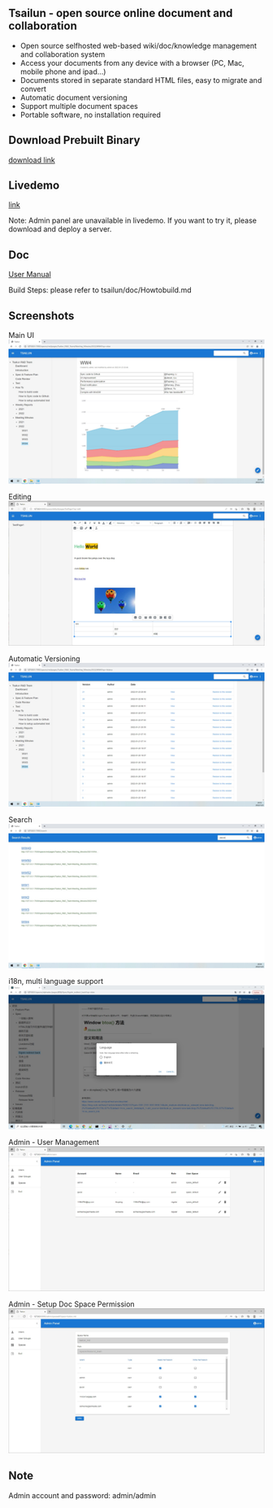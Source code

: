 ## Tsailun - open source online document and collaboration

- Open source selfhosted web-based wiki/doc/knowledge management and collaboration system
- Access your documents from any device with a browser (PC, Mac, mobile phone and ipad...)
- Documents stored in separate standard HTML files, easy to migrate and convert
- Automatic document versioning
- Support multiple document spaces
- Portable software, no installation required

## Download Prebuilt Binary
[download link](https://github.com/lisupeng/tsailunreleases)

## Livedemo
[link](http://tsailun.com.cn/demo)

Note: Admin panel are unavailable in livedemo.
If you want to try it, please download and deploy a server.

## Doc

[User Manual](http://tsailun.com.cn/spaces/doc/pages/Getting_Started/Launch?op=view)

Build Steps: please refer to tsailun/doc/Howtobuild.md

## Screenshots
 
Main UI
 ![Main UI](https://github.com/lisupeng/misc/raw/main/screenshots/v0.9.7/view.jpg)

Editing
 ![Editing](https://github.com/lisupeng/misc/raw/main/screenshots/v0.9.7/edit.jpg)
 
Automatic Versioning
 ![Automatic Versioning](https://github.com/lisupeng/misc/raw/main/screenshots/v0.9.7/versioning.jpg)

Search
 ![Search](https://github.com/lisupeng/misc/raw/main/screenshots/v0.9.7/search.jpg)

i18n, multi language support
 ![Admin Panel](https://github.com/lisupeng/misc/raw/main/screenshots/v0.9.7/i18n.jpg)
 
Admin - User Management
 ![User Managementl](https://github.com/lisupeng/misc/raw/main/screenshots/v0.9.7/usermgmt.jpg)
 
Admin - Setup Doc Space Permission
 ![Space Permission](https://github.com/lisupeng/misc/raw/main/screenshots/v0.9.7/spaceperm.jpg)

## Note
Admin account and password: admin/admin
